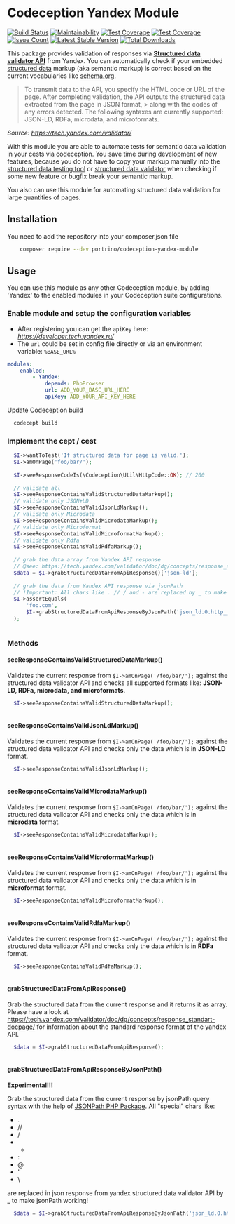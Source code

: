 # Codeception Yandex Module

[![Build Status](https://travis-ci.org/portrino/codeception-yandex-module.svg?branch=master)](https://travis-ci.org/portrino/codeception-yandex-module)
[![Maintainability](https://api.codeclimate.com/v1/badges/f3495eebb58cf8b50065/maintainability)](https://codeclimate.com/github/portrino/codeception-yandex-module/maintainability)
[![Test Coverage](https://codeclimate.com/github/portrino/codeception-yandex-module/badges/coverage.svg)](https://codeclimate.com/github/portrino/codeception-yandex-module/coverage)
[![Test Coverage](https://api.codeclimate.com/v1/badges/f3495eebb58cf8b50065/test_coverage)](https://codeclimate.com/github/portrino/codeception-yandex-module/test_coverage)
[![Issue Count](https://codeclimate.com/github/portrino/codeception-yandex-module/badges/issue_count.svg)](https://codeclimate.com/github/portrino/codeception-yandex-module)
[![Latest Stable Version](https://poser.pugx.org/portrino/codeception-yandex-module/v/stable)](https://packagist.org/packages/portrino/codeception-yandex-module)
[![Total Downloads](https://poser.pugx.org/portrino/codeception-yandex-module/downloads)](https://packagist.org/packages/portrino/codeception-yandex-module)


This package provides validation of responses via [**Structured data validator API**](https://tech.yandex.com/validator/) 
from Yandex. You can automatically check if your embedded [structured data](https://developers.google.com/search/docs/guides/intro-structured-data) 
markup (aka semantic markup) is correct based on the current vocabularies like [schema.org](http://schema.org/). 

> To transmit data to the API, you specify the HTML code or URL of the page. After completing validation, the API outputs 
> the structured data extracted from the page in JSON format, > along with the codes of any errors detected. The following 
> syntaxes are currently supported: JSON-LD, RDFa, microdata, and microformats.

*Source: https://tech.yandex.com/validator/*

With this module you are able to automate tests for semantic data validation in your cests via codeception. 
You save time during development of new features, because you do not have to copy your markup manually into the
[structured data testing tool](https://search.google.com/structured-data/testing-tool) or 
[structured data validator](https://webmaster.yandex.com/tools/microtest/) when checking if some new feature or bugfix
 break your semantic markup.
 
You also can use this module for automating structured data validation for large quantities of pages.

## Installation

You need to add the repository into your composer.json file

```bash
    composer require --dev portrino/codeception-yandex-module
```

## Usage

You can use this module as any other Codeception module, by adding 'Yandex' to the enabled modules in your Codeception suite configurations.

### Enable module and setup the configuration variables

- After registering you can get the `apiKey` here: *https://developer.tech.yandex.ru/*
- The `url` could be set in config file directly or via an environment variable: `%BASE_URL%`


```yml
modules:
    enabled:
        - Yandex:
            depends: PhpBrowser
            url: ADD_YOUR_BASE_URL_HERE
            apiKey: ADD_YOUR_API_KEY_HERE
 ```  

Update Codeception build
  
```bash
  codecept build
```

### Implement the cept / cest 

```php
  $I->wantToTest('If structured data for page is valid.');
  $I->amOnPage('foo/bar/');
  
  $I->seeResponseCodeIs(\Codeception\Util\HttpCode::OK); // 200
  
  // validate all
  $I->seeResponseContainsValidStructuredDataMarkup();
  // validate only JSON+LD
  $I->seeResponseContainsValidJsonLdMarkup();
  // validate only Microdata
  $I->seeResponseContainsValidMicrodataMarkup();
  // validate only Microformat
  $I->seeResponseContainsValidMicroformatMarkup();
  // validate only Rdfa
  $I->seeResponseContainsValidRdfaMarkup();
  
  // grab the data array from Yandex API response
  // @see: https://tech.yandex.com/validator/doc/dg/concepts/response_standart-docpage/
  $data = $I->grabStructuredDataFromApiResponse()['json-ld'];
  
  // grab the data from Yandex API response via jsonPath 
  // !Important: All chars like . // / and - are replaced by _ to make jsonPath working! 
  $I->assertEquals(
      'foo.com',
      $I->grabStructuredDataFromApiResponseByJsonPath('json_ld.0.http___schema_org_name.0._value')[0]
  );
  
```

### Methods

#### seeResponseContainsValidStructuredDataMarkup()

Validates the current response from `$I->amOnPage('/foo/bar/');` against the structured data validator API and checks 
all supported formats like: **JSON-LD, RDFa, microdata, and microformats**.

```php
  $I->seeResponseContainsValidStructuredDataMarkup();
  
```

#### seeResponseContainsValidJsonLdMarkup()

Validates the current response from `$I->amOnPage('/foo/bar/');` against the structured data validator API and checks 
only the data which is in **JSON-LD** format.

```php
  $I->seeResponseContainsValidJsonLdMarkup();
  
```

#### seeResponseContainsValidMicrodataMarkup()

Validates the current response from `$I->amOnPage('/foo/bar/');` against the structured data validator API and checks 
only the data which is in **microdata** format.

```php
  $I->seeResponseContainsValidMicrodataMarkup();
  
```

#### seeResponseContainsValidMicroformatMarkup()

Validates the current response from `$I->amOnPage('/foo/bar/');` against the structured data validator API and checks 
only the data which is in **microformat** format.

```php
  $I->seeResponseContainsValidMicroformatMarkup();
  
```

#### seeResponseContainsValidRdfaMarkup()

Validates the current response from `$I->amOnPage('/foo/bar/');` against the structured data validator API and checks 
only the data which is in **RDFa** format.

```php
  $I->seeResponseContainsValidRdfaMarkup();
  
```

#### grabStructuredDataFromApiResponse()

Grab the structured data from the current response and it returns it as array. Please have a look at https://tech.yandex.com/validator/doc/dg/concepts/response_standart-docpage/ 
for information about the standard response format of the yandex API.

```php
  $data = $I->grabStructuredDataFromApiResponse();
  
```

#### grabStructuredDataFromApiResponseByJsonPath()

**Experimental!!!** 

Grab the structured data from the current response by jsonPath query syntax with the help of [JSONPath PHP Package](https://github.com/FlowCommunications/JSONPath). 
All "special" chars like: 

* . 
* // 
* / 
* - 
* :
* @
* '
* \

are replaced in json response from yandex structured data validator API by _ to make jsonPath working! 

```php
  $data = $I->grabStructuredDataFromApiResponseByJsonPath('json_ld.0.http___schema_org_name.0._value');
  
```